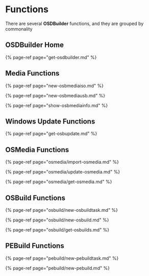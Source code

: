 # Functions

There are several **OSDBuilder** functions, and they are grouped by commonality

## OSDBuilder Home

{% page-ref page="get-osdbuilder.md" %}

## Media Functions

{% page-ref page="new-osbmediaiso.md" %}

{% page-ref page="new-osbmediausb.md" %}

{% page-ref page="show-osbmediainfo.md" %}

## Windows Update Functions

{% page-ref page="get-osbupdate.md" %}

## OSMedia Functions

{% page-ref page="osmedia/import-osmedia.md" %}

{% page-ref page="osmedia/update-osmedia.md" %}

{% page-ref page="osmedia/get-osmedia.md" %}

## OSBuild Functions

{% page-ref page="osbuild/new-osbuildtask.md" %}

{% page-ref page="osbuild/new-osbuild.md" %}

{% page-ref page="osbuild/get-osbuilds.md" %}

## PEBuild Functions

{% page-ref page="pebuild/new-pebuildtask.md" %}

{% page-ref page="pebuild/new-pebuild.md" %}

